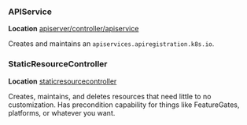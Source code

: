 
### APIService
**Location** [apiserver/controller/apiservice](https://github.com/openshift/library-go/tree/master/pkg/operator/apiserver/controller/apiservice)

Creates and maintains an `apiservices.apiregistration.k8s.io`.


### StaticResourceController
**Location** [staticresourcecontroller](https://github.com/openshift/library-go/tree/master/pkg/operator/staticresourcecontroller)

Creates, maintains, and deletes resources that need little to no customization.
Has precondition capability for things like FeatureGates, platforms, or whatever you want.
